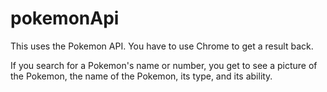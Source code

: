 # pokemonApi

This uses the Pokemon API. You have to use Chrome to get a result back. 

If you search for a Pokemon's name or number, you get to see a picture of the Pokemon, the name of the Pokemon, its type, and its ability. 
